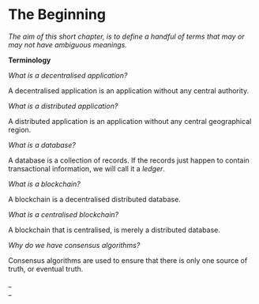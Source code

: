# **The Beginning**

_The aim of this short chapter, is to define a handful of terms that may or may not have ambiguous meanings._

**Terminology**

_What is a decentralised application?_

A decentralised application is an application without any central authority.

_What is a distributed application?_

A distributed application is an application without any central geographical region.

_What is a database?_

A database is a collection of records. If the records just happen to contain transactional information, we will call it a _ledger_.

_What is a blockchain?_

A blockchain is a decentralised distributed database.

_What is a centralised blockchain?_

A blockchain that is centralised, is merely a distributed database.

_Why do we have consensus algorithms?_

Consensus algorithms are used to ensure that there is only one source of truth, or eventual truth.

_    
_


